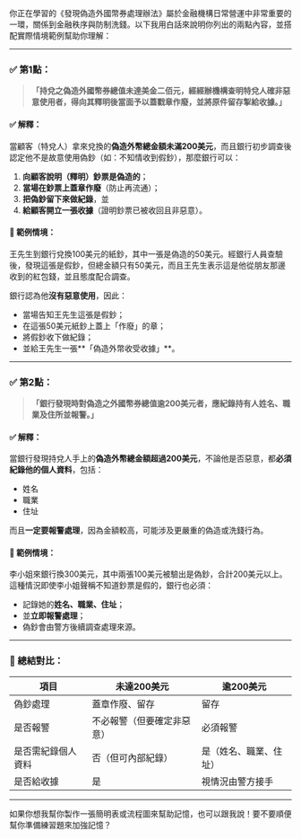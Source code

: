 你正在學習的《發現偽造外國幣券處理辦法》屬於金融機構日常營運中非常重要的一環，關係到金融秩序與防制洗錢。以下我用白話來說明你列出的兩點內容，並搭配實際情境範例幫助你理解：

---

### ✅ 第1點：
> **「持兌之偽造外國幣券總值未達美金二佰元，經經辦機構查明特兌人確非惡意使用者，得向其釋明後當面予以蓋戳章作廢，並將原件留存掣給收據。」**

#### ✅ 解釋：
當顧客（特兌人）拿來兌換的**偽造外幣總金額未滿200美元**，而且銀行初步調查後認定他不是故意使用偽鈔（如：不知情收到假鈔），那麼銀行可以：
1. **向顧客說明（釋明）鈔票是偽造的**；
2. **當場在鈔票上蓋章作廢**（防止再流通）；
3. **把偽鈔留下來做紀錄**，並
4. **給顧客開立一張收據**（證明鈔票已被收回且非惡意）。

#### 📌 範例情境：
王先生到銀行兌換100美元的紙鈔，其中一張是偽造的50美元。經銀行人員查驗後，發現這張是假鈔，但總金額只有50美元，而且王先生表示這是他從朋友那邊收到的紅包錢，並且態度配合調查。

銀行認為他**沒有惡意使用**，因此：
- 當場告知王先生這張是假鈔；
- 在這張50美元紙鈔上蓋上「作廢」的章；
- 將假鈔收下做紀錄；
- 並給王先生一張**「偽造外幣收受收據」**。

---

### ✅ 第2點：
> **「銀行發現時對偽造之外國幣券總值逾200美元者，應紀錄持有人姓名、職業及住所並報警。」**

#### ✅ 解釋：
當銀行發現持兌人手上的**偽造外幣總金額超過200美元**，不論他是否惡意，都**必須紀錄他的個人資料**，包括：
- 姓名
- 職業
- 住址

而且**一定要報警處理**，因為金額較高，可能涉及更嚴重的偽造或洗錢行為。

#### 📌 範例情境：
李小姐來銀行換300美元，其中兩張100美元被驗出是偽鈔，合計200美元以上。這種情況即使李小姐聲稱不知道鈔票是假的，銀行也必須：
- 記錄她的**姓名、職業、住址**；
- 並**立即報警處理**；
- 偽鈔會由警方後續調查處理來源。

---

### 📝 總結對比：

| 項目 | 未達200美元 | 逾200美元 |
|------|---------------|--------------|
| 偽鈔處理 | 蓋章作廢、留存 | 留存 |
| 是否報警 | 不必報警（但要確定非惡意） | 必須報警 |
| 是否需紀錄個人資料 | 否（但可內部紀錄） | 是（姓名、職業、住址） |
| 是否給收據 | 是 | 視情況由警方接手 |

---

如果你想我幫你製作一張簡明表或流程圖來幫助記憶，也可以跟我說！要不要順便幫你準備練習題來加強記憶？